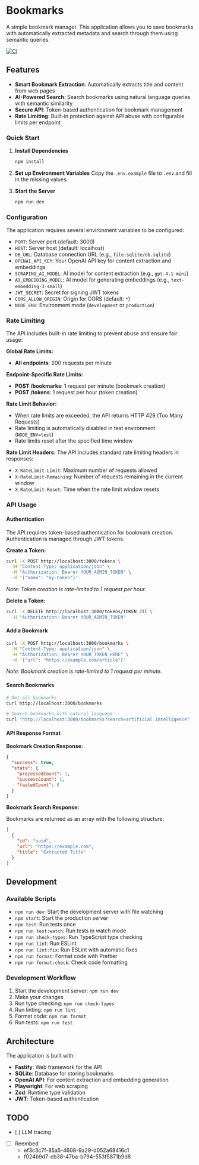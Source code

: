 # Bookmarks

A simple bookmark manager. This application allows you to save bookmarks with automatically extracted metadata and search through them using semantic queries.

[![CI](https://github.com/fTrestour/bookmarks/actions/workflows/ci.yml/badge.svg)](https://github.com/fTrestour/bookmarks/actions/workflows/ci.yml)

## Features

- **Smart Bookmark Extraction**: Automatically extracts title and content from web pages
- **AI-Powered Search**: Search bookmarks using natural language queries with semantic similarity
- **Secure API**: Token-based authentication for bookmark management
- **Rate Limiting**: Built-in protection against API abuse with configurable limits per endpoint

### Quick Start

1. **Install Dependencies**

   ```bash
   npm install
   ```

2. **Set up Environment Variables**
   Copy the `.env.example` file to `.env` and fill in the missing values.

3. **Start the Server**
   ```bash
   npm run dev
   ```

### Configuration

The application requires several environment variables to be configured:

- `PORT`: Server port (default: 3000)
- `HOST`: Server host (default: localhost)
- `DB_URL`: Database connection URL (e.g., `file:sqlite/db.sqlite`)
- `OPENAI_API_KEY`: Your OpenAI API key for content extraction and embeddings
- `SCRAPING_AI_MODEL`: AI model for content extraction (e.g., `gpt-4.1-mini`)
- `AI_EMBEDDING_MODEL`: AI model for generating embeddings (e.g., `text-embedding-3-small`)
- `JWT_SECRET`: Secret for signing JWT tokens
- `CORS_ALLOW_ORIGIN`: Origin for CORS (default: `*`)
- `NODE_ENV`: Environment mode (`development` or `production`)

### Rate Limiting

The API includes built-in rate limiting to prevent abuse and ensure fair usage:

**Global Rate Limits:**

- **All endpoints**: 200 requests per minute

**Endpoint-Specific Rate Limits:**

- **POST /bookmarks**: 1 request per minute (bookmark creation)
- **POST /tokens**: 1 request per hour (token creation)

**Rate Limit Behavior:**

- When rate limits are exceeded, the API returns HTTP 429 (Too Many Requests)
- Rate limiting is automatically disabled in test environment (`NODE_ENV=test`)
- Rate limits reset after the specified time window

**Rate Limit Headers:**
The API includes standard rate limiting headers in responses:

- `X-RateLimit-Limit`: Maximum number of requests allowed
- `X-RateLimit-Remaining`: Number of requests remaining in the current window
- `X-RateLimit-Reset`: Time when the rate limit window resets

### API Usage

#### Authentication

The API requires token-based authentication for bookmark creation. Authentication is managed through JWT tokens.

**Create a Token:**

```bash
curl -X POST http://localhost:3000/tokens \
  -H "Content-Type: application/json" \
  -H "Authorization: Bearer YOUR_ADMIN_TOKEN" \
  -d '{"name": "my-token"}'
```

_Note: Token creation is rate-limited to 1 request per hour._

**Delete a Token:**

```bash
curl -X DELETE http://localhost:3000/tokens/TOKEN_JTI \
  -H "Authorization: Bearer YOUR_ADMIN_TOKEN"
```

#### Add a Bookmark

```bash
curl -X POST http://localhost:3000/bookmarks \
  -H "Content-Type: application/json" \
  -H "Authorization: Bearer YOUR_TOKEN_HERE" \
  -d '{"url": "https://example.com/article"}'
```

_Note: Bookmark creation is rate-limited to 1 request per minute._

#### Search Bookmarks

```bash
# Get all bookmarks
curl http://localhost:3000/bookmarks

# Search bookmarks with natural language
curl "http://localhost:3000/bookmarks?search=artificial intelligence"
```

#### API Response Format

**Bookmark Creation Response:**

```json
{
  "success": true,
  "stats": {
    "processedCount": 1,
    "successCount": 1,
    "failedCount": 0
  }
}
```

**Bookmark Search Response:**

Bookmarks are returned as an array with the following structure:

```json
[
  {
    "id": "uuid",
    "url": "https://example.com",
    "title": "Extracted Title"
  }
]
```

## Development

### Available Scripts

- `npm run dev`: Start the development server with file watching
- `npm start`: Start the production server
- `npm test`: Run tests once
- `npm run test:watch`: Run tests in watch mode
- `npm run check-types`: Run TypeScript type checking
- `npm run lint`: Run ESLint
- `npm run lint:fix`: Run ESLint with automatic fixes
- `npm run format`: Format code with Prettier
- `npm run format:check`: Check code formatting

### Development Workflow

1. Start the development server: `npm run dev`
2. Make your changes
3. Run type checking: `npm run check-types`
4. Run linting: `npm run lint`
5. Format code: `npm run format`
6. Run tests: `npm run test`

## Architecture

The application is built with:

- **Fastify**: Web framework for the API
- **SQLite**: Database for storing bookmarks
- **OpenAI API**: For content extraction and embedding generation
- **Playwright**: For web scraping
- **Zod**: Runtime type validation
- **JWT**: Token-based authentication

## TODO

- [ ] LLM tracing
- [ ] Reembed
  - ef3c3c7f-85a5-4608-9a29-d052a68416c1
  - f024b9d7-cb38-47ba-b794-553f5871b9d8
